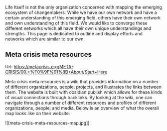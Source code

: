 
Life Itself is not the only organization concerned with mapping the emerging ecosystem of changemakers. While we have our own network and have a certain understanding of this emerging field, others have their own network and own understanding of this field. We would like to converge these different networks which all have their own unique understandings and strengths. This page is dedicated to outline and display efforts and networks which are similar to our own. 

## Meta crisis meta resources 

Url: https://metacrisis.org/META-CRISIS/00.+%F0%9F%91%8B+About/Start+Here

Meta crisis meta resources is a wiki that provides information on a number of different organizations, people,  projects, and illustrates the links between them. The website is built with obsidian publish which allows for these kinds of visual connections through backlinks. By looking at the wiki, one can navigate through a number of different resources and profiles of different organizations, people, and media. Below is an overview of what the overall map looks like on their website: 


![[meta-crisis-meta-resources-map.jpg]]